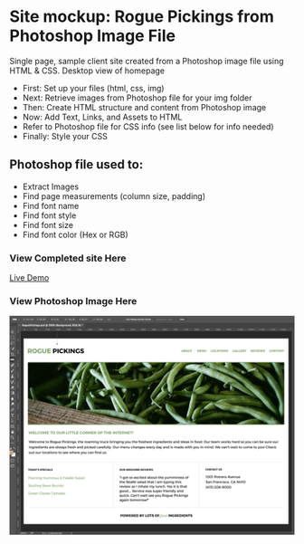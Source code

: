 # Site mockup: Rogue Pickings from Photoshop Image File

Single page, sample client site created from a Photoshop image file using HTML & CSS. Desktop view of homepage

* First: Set up your files (html, css, img)
* Next: Retrieve images from Photoshop file for your img folder
* Then: Create HTML structure and content from Photoshop image
* Now: Add Text, Links, and Assets to HTML
* Refer to Photoshop file for CSS info (see list below for info needed)
* Finally: Style your CSS


## Photoshop file used to:
* Extract Images
* Find page measurements (column size, padding)
* Find font name
* Find font style
* Find font size
* Find font color (Hex or RGB)

### View Completed site Here
[Live Demo](https://mccleary.github.io/Rogue-Pickings)


### View Photoshop Image Here
![Photoshop Image](img/rogue-pickings.png)
